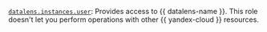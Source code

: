 [`datalens.instances.user`](../../../../iam/concepts/access-control/roles.md#datalens-instances-user): Provides access to {{ datalens-name }}. This role doesn't let you perform operations with other {{ yandex-cloud }} resources.